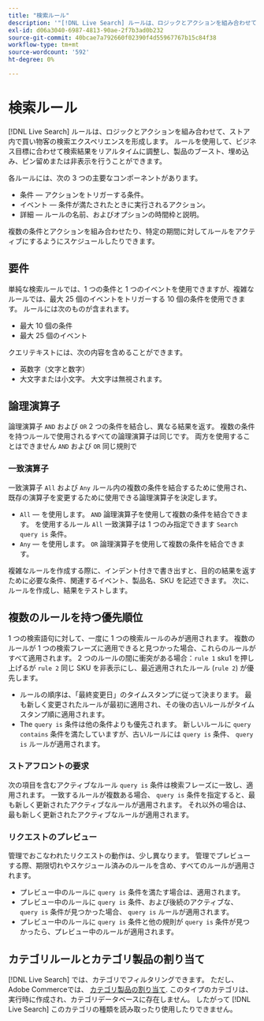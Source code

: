 ```yaml
---
title: "検索ルール"
description: '"[!DNL Live Search] ルールは、ロジックとアクションを組み合わせて、買い物体験を形成します。」'
exl-id: d06a3040-6987-4813-90ae-2f7b3ad0b232
source-git-commit: 40bcae7a792660f02390f4d55967767b15c84f38
workflow-type: tm+mt
source-wordcount: '592'
ht-degree: 0%

---
```


# 検索ルール

[!DNL Live Search] ルールは、ロジックとアクションを組み合わせて、ストア内で買い物客の検索エクスペリエンスを形成します。 ルールを使用して、ビジネス目標に合わせて検索結果をリアルタイムに調整し、製品のブースト、埋め込み、ピン留めまたは非表示を行うことができます。

各ルールには、次の 3 つの主要なコンポーネントがあります。

* 条件 — アクションをトリガーする条件。
* イベント — 条件が満たされたときに実行されるアクション。
* 詳細 — ルールの名前、およびオプションの時間枠と説明。

複数の条件とアクションを組み合わせたり、特定の期間に対してルールをアクティブにするようにスケジュールしたりできます。

## 要件

単純な検索ルールでは、1 つの条件と 1 つのイベントを使用できますが、複雑なルールでは、最大 25 個のイベントをトリガーする 10 個の条件を使用できます。
ルールには次のものが含まれます。

* 最大 10 個の条件
* 最大 25 個のイベント

クエリテキストには、次の内容を含めることができます。

* 英数字（文字と数字）
* 大文字または小文字。 大文字は無視されます。

## 論理演算子

論理演算子 `AND` および `OR` 2 つの条件を結合し、異なる結果を返す。 複数の条件を持つルールで使用されるすべての論理演算子は同じです。 両方を使用することはできません `AND` および `OR` 同じ規則で

### 一致演算子

一致演算子 `All` および `Any` ルール内の複数の条件を結合するために使用され、既存の演算子を変更するために使用できる論理演算子を決定します。

* `All`  — を使用します。 `AND` 論理演算子を使用して複数の条件を結合できます。 を使用するルール `All` 一致演算子は 1 つのみ指定できます `Search query is` 条件。
* `Any`  — を使用します。 `OR` 論理演算子を使用して複数の条件を結合できます。

複雑なルールを作成する際に、インデント付きで書き出すと、目的の結果を返すために必要な条件、関連するイベント、製品名、SKU を記述できます。 次に、ルールを作成し、結果をテストします。

## 複数のルールを持つ優先順位

1 つの検索語句に対して、一度に 1 つの検索ルールのみが適用されます。
複数のルールが 1 つの検索フレーズに適用できると見つかった場合、これらのルールがすべて適用されます。 2 つのルールの間に衝突がある場合：`rule 1` sku1 を押し上げるが `rule 2` 同じ SKU を非表示にし、最近適用されたルール (`rule 2`) が優先します。

* ルールの順序は、「最終変更日」のタイムスタンプに従って決まります。 最も新しく変更されたルールが最初に適用され、その後の古いルールがタイムスタンプ順に適用されます。
* The `query is` 条件は他の条件よりも優先されます。 新しいルールに `query contains` 条件を満たしていますが、古いルールには `query is` 条件、 `query is` ルールが適用されます。

### ストアフロントの要求

次の項目を含むアクティブなルール `query is` 条件は検索フレーズに一致し、適用されます。 一致するルールが複数ある場合、 `query is` 条件を指定すると、最も新しく更新されたアクティブなルールが適用されます。
それ以外の場合は、最も新しく更新されたアクティブなルールが適用されます。

### リクエストのプレビュー

管理でおこなわれたリクエストの動作は、少し異なります。 管理でプレビューする際、期限切れやスケジュール済みのルールを含め、すべてのルールが適用されます。

* プレビュー中のルールに `query is` 条件を満たす場合は、適用されます。
* プレビュー中のルールに `query is` 条件、および後続のアクティブな、 `query is` 条件が見つかった場合、 `query is` ルールが適用されます。
* プレビュー中のルールに `query is` 条件と他の規則が `query is` 条件が見つかったら、プレビュー中のルールが適用されます。

## カテゴリルールとカテゴリ製品の割り当て

[!DNL Live Search] では、カテゴリでフィルタリングできます。
ただし、Adobe Commerceでは、 [カテゴリ製品の割り当て](https://experienceleague.adobe.com/docs/commerce-admin/catalog/categories/products-in-category/categories-product-assignments.html). このタイプのカテゴリは、実行時に作成され、カテゴリデータベースに存在しません。 したがって [!DNL Live Search] このカテゴリの種類を読み取ったり使用したりできません。

